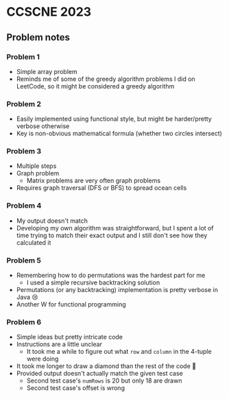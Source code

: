 # CCSCNE 2023

## Problem notes

### Problem 1

- Simple array problem
- Reminds me of some of the greedy algorithm problems I did on LeetCode, so it might be considered a greedy algorithm

### Problem 2

- Easily implemented using functional style, but might be harder/pretty verbose otherwise
- Key is non-obvious mathematical formula (whether two circles intersect)

### Problem 3

- Multiple steps
- Graph problem
    - Matrix problems are very often graph problems
- Requires graph traversal (DFS or BFS) to spread ocean cells

### Problem 4

- My output doesn't match
- Developing my own algorithm was straightforward, but I spent a lot of time trying to match their exact output and I
  still don't see how they calculated it

### Problem 5

- Remembering how to do permutations was the hardest part for me
    - I used a simple recursive backtracking solution
- Permutations (or any backtracking) implementation is pretty verbose in Java 😢
- Another W for functional programming

### Problem 6

- Simple ideas but pretty intricate code
- Instructions are a little unclear
    - It took me a while to figure out what `row` and `column` in the 4-tuple were doing
- It took me longer to draw a diamond than the rest of the code 🤦
- Provided output doesn't actually match the given test case
    - Second test case's `numRows` is 20 but only 18 are drawn
    - Second test case's offset is wrong
